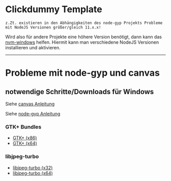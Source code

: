 # Clickdummy Template
```
z.Zt. existieren in den Abhängigkeiten des node-gyp Projekts Probleme mit NodeJS Versionen größer/gleich 11.x.x!
```
Wird also für andere Projekte eine höhere Version benötigt, dann kann das [nvm-windows](https://github.com/coreybutler/nvm-windows) helfen. Hiermit kann man verschiedene NodeJS Versionen installieren und aktivieren. 

---

# Probleme mit node-gyp und canvas

## notwendige Schritte/Downloads für Windows

Siehe [canvas Anleitung](https://github.com/Automattic/node-canvas/wiki/Installation:-Windows)

Siehe [node-gyp Anleitung](https://github.com/nodejs/node-gyp#on-windows)

### GTK+ Bundles
- [GTK+ (x86)](http://ftp.gnome.org/pub/GNOME/binaries/win32/gtk+/2.24/gtk+-bundle_2.24.10-20120208_win32.zip)
- [GTK+ (x64)](http://ftp.gnome.org/pub/GNOME/binaries/win64/gtk+/2.22/gtk+-bundle_2.22.1-20101229_win64.zip)

### libjpeg-turbo
- [libjpeg-turbo (x32)](https://sourceforge.net/projects/libjpeg-turbo/files/2.0.4/libjpeg-turbo-2.0.4-vc.exe/download)
- [libjpeg-turbo (x64)](https://sourceforge.net/projects/libjpeg-turbo/files/2.0.4/libjpeg-turbo-2.0.4-vc64.exe/download)
